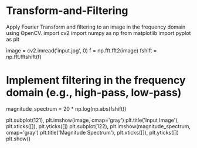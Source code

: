 # Transform-and-Filtering
Apply Fourier Transform and filtering to an image in the frequency domain using OpenCV.
import cv2
import numpy as np
from matplotlib import pyplot as plt

image = cv2.imread('input.jpg', 0)
f = np.fft.fft2(image)
fshift = np.fft.fftshift(f)

# Implement filtering in the frequency domain (e.g., high-pass, low-pass)

magnitude_spectrum = 20 * np.log(np.abs(fshift))

plt.subplot(121), plt.imshow(image, cmap='gray')
plt.title('Input Image'), plt.xticks([]), plt.yticks([])
plt.subplot(122), plt.imshow(magnitude_spectrum, cmap='gray')
plt.title('Magnitude Spectrum'), plt.xticks([]), plt.yticks([])
plt.show()
